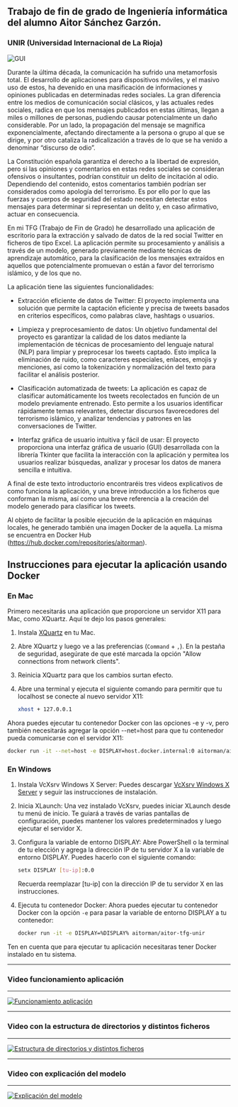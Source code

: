 ## Trabajo de fin de grado de Ingeniería informática del alumno Aitor Sánchez Garzón.
### UNIR (Universidad Internacional de La Rioja)

![GUI](https://user-images.githubusercontent.com/30757903/227030858-d44fcef9-64c1-4d58-a5ee-3c162281adc5.jpeg)


Durante la última década, la comunicación ha sufrido una metamorfosis total. El desarrollo de aplicaciones para dispositivos móviles, y el masivo uso de estos, ha devenido en una masificación de informaciones y opiniones publicadas en determinadas redes sociales. 
La gran diferencia entre los medios de comunicación social clásicos, y las actuales redes sociales, radica en que los mensajes publicados en estas últimas, llegan a miles o millones de personas, pudiendo causar potencialmente un daño considerable. Por un lado, la propagación del mensaje se magnifica exponencialmente, afectando directamente a la persona o grupo al que se dirige, y por otro cataliza la radicalización a través de lo que se ha venido a denominar “discurso de odio”.

La Constitución española garantiza el derecho a la libertad de expresión, pero si las opiniones y comentarios en estas redes sociales se consideran ofensivos o insultantes, podrían constituir un delito de incitación al odio. Dependiendo del contenido, estos comentarios también podrían ser considerados como apología del terrorismo. Es por ello por lo que las fuerzas y cuerpos de seguridad del estado necesitan detectar estos mensajes para determinar si representan un delito y, en caso afirmativo, actuar en consecuencia.

En mi TFG (Trabajo de Fin de Grado) he desarrollado una aplicación de escritorio para la extracción y salvado de datos de la red social Twitter en ficheros de tipo Excel. La aplicación permite su procesamiento y análisis a través de un modelo, generado previamente mediante técnicas de aprendizaje automático, para la clasificación de los mensajes extraídos en aquellos que potencialmente promuevan o están a favor del terrorismo islámico, y de los que no. 

La aplicación tiene las siguientes funcionalidades:

* Extracción eficiente de datos de Twitter: El proyecto implementa una solución que permite la captación eficiente y precisa de tweets basados en criterios específicos, como palabras clave, hashtags o usuarios. 

* Limpieza y preprocesamiento de datos: Un objetivo fundamental del proyecto es garantizar la calidad de los datos mediante la implementación de técnicas de procesamiento del lenguaje natural (NLP) para limpiar y preprocesar los tweets captado. Esto implica la eliminación de ruido, como caracteres especiales, enlaces, emojis y menciones, así como la tokenización y normalización del texto para facilitar el análisis posterior.

* Clasificación automatizada de tweets: La aplicación es capaz de clasificar automáticamente los tweets recolectados en función de un modelo previamente entrenado. Esto permite a los usuarios identificar rápidamente temas relevantes, detectar discursos favorecedores del terrorismo islámico, y analizar tendencias y patrones en las conversaciones de Twitter.

* Interfaz gráfica de usuario intuitiva y fácil de usar: El proyecto proporciona una interfaz gráfica de usuario (GUI) desarrollada con la librería Tkinter que facilita la interacción con la aplicación y permitea los usuarios realizar búsquedas, analizar y procesar los datos de manera sencilla e intuitiva.


A final de este texto introductorio encontraréis tres videos explicativos de como funciona la aplicación, y una breve introducción a los ficheros que conforman la misma, así como una breve referencia a la creación del modelo generado para clasificar los tweets.


Al objeto de facilitar la posible ejecución de la aplicación en máquinas locales, he generado también una imagen Docker de la aquella. La misma se encuentra en Docker Hub (https://hub.docker.com/repositories/aitorman).

## Instrucciones para ejecutar la aplicación usando Docker

### En Mac

Primero necesitarás una aplicación que proporcione un servidor X11 para Mac, como XQuartz. Aquí te dejo los pasos generales:

1. Instala [XQuartz](https://www.xquartz.org/) en tu Mac.

2. Abre XQuartz y luego ve a las preferencias (`Command` + `,`). En la pestaña de seguridad, asegúrate de que esté marcada la opción "Allow connections from network clients".

3. Reinicia XQuartz para que los cambios surtan efecto.

4. Abre una terminal y ejecuta el siguiente comando para permitir que tu localhost se conecte al nuevo servidor X11:

   ```bash
   xhost + 127.0.0.1
   ```

Ahora puedes ejecutar tu contenedor Docker con las opciones -e y -v, pero también necesitarás agregar la opción --net=host para que tu contenedor pueda comunicarse con el servidor X11:


   ```bash
   docker run -it --net=host -e DISPLAY=host.docker.internal:0 aitorman/aitor-tfg-unir
   ```
    
### En Windows

1. Instala VcXsrv Windows X Server: Puedes descargar [VcXsrv Windows X Server](https://sourceforge.net/projects/vcxsrv/) y seguir las instrucciones de instalación.

2. Inicia XLaunch: Una vez instalado VcXsrv, puedes iniciar XLaunch desde tu menú de inicio. Te guiará a través de varias pantallas de configuración, puedes mantener los valores predeterminados y luego ejecutar el servidor X.

3. Configura la variable de entorno DISPLAY: Abre PowerShell o la terminal de tu elección y agrega la dirección IP de tu servidor X a la variable de entorno DISPLAY. Puedes hacerlo con el siguiente comando:


   ```bash
   setx DISPLAY [tu-ip]:0.0
   ```

    Recuerda reemplazar [tu-ip] con la dirección IP de tu servidor X en las instrucciones.

4. Ejecuta tu contenedor Docker: Ahora puedes ejecutar tu contenedor Docker con la opción `-e` para pasar la variable de entorno DISPLAY a tu contenedor:

    ```bash
    docker run -it -e DISPLAY=%DISPLAY% aitorman/aitor-tfg-unir
    ```


Ten en cuenta que para ejecutar tu aplicación necesitaras tener Docker instalado en tu sistema. 


-----------------------------------
### Video funcionamiento aplicación
-----------------------------------
[![Funcionamiento aplicación](https://img.youtube.com/vi/M7gv71N6dwg/0.jpg)](https://youtu.be/M7gv71N6dwg "Aplicación búsqueda y clasificación de tweets")

-----------------------------------
### Video con la estructura de directorios y distintos ficheros
-----------------------------------
[![Estructura de directorios y distintos ficheros](https://img.youtube.com/vi/yNNKi3r1JQo/0.jpg)](https://youtu.be/yNNKi3r1JQo "Aplicación búsqueda y clasificación de tweets")

-----------------------------------
### Video con explicación del modelo
-----------------------------------
[![Explicación del modelo](https://img.youtube.com/vi/YYCA7AtKmiQ/0.jpg)](https://youtu.be/YYCA7AtKmiQ "Aplicación búsqueda y clasificación de tweets")
